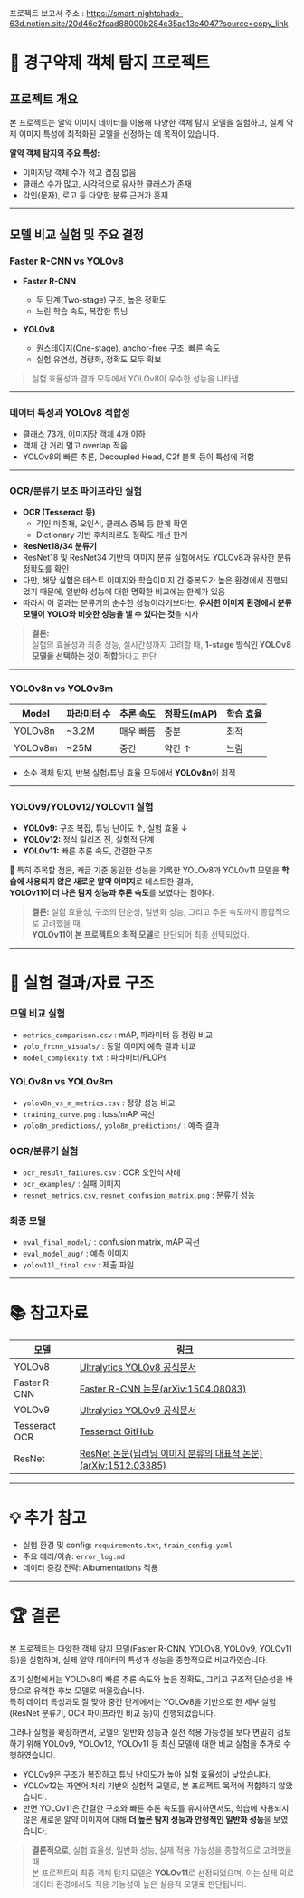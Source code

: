 프로젝트 보고서 주소 : https://smart-nightshade-63d.notion.site/20d46e2fcad88000b284c35ae13e4047?source=copy_link

# 💊 경구약제 객체 탐지 프로젝트

## 프로젝트 개요

본 프로젝트는 알약 이미지 데이터를 이용해 다양한 객체 탐지 모델을 실험하고, 실제 약제 이미지 특성에 최적화된 모델을 선정하는 데 목적이 있습니다.

**알약 객체 탐지의 주요 특성:**
- 이미지당 객체 수가 적고 겹침 없음
- 클래스 수가 많고, 시각적으로 유사한 클래스가 존재
- 각인(문자), 로고 등 다양한 분류 근거가 혼재

---

## 모델 비교 실험 및 주요 결정

### Faster R-CNN vs YOLOv8

- **Faster R-CNN**
  - 두 단계(Two-stage) 구조, 높은 정확도
  - 느린 학습 속도, 복잡한 튜닝
      
- **YOLOv8**
  - 원스테이지(One-stage), anchor-free 구조, 빠른 속도
  - 실험 유연성, 경량화, 정확도 모두 확보

>  실험 효율성과 결과 모두에서 YOLOv8이 우수한 성능을 나타냄
---

### 데이터 특성과 YOLOv8 적합성

- 클래스 73개, 이미지당 객체 4개 이하
- 객체 간 거리 멀고 overlap 적음
- YOLOv8의 빠른 추론, Decoupled Head, C2f 블록 등이 특성에 적합

---

### OCR/분류기 보조 파이프라인 실험

- **OCR (Tesseract 등)**
  - 각인 미존재, 오인식, 클래스 중복 등 한계 확인
  - Dictionary 기반 후처리로도 정확도 개선 한계
- **ResNet18/34 분류기**
- ResNet18 및 ResNet34 기반의 이미지 분류 실험에서도 YOLOv8과 유사한 분류 정확도를 확인
- 다만, 해당 실험은 테스트 이미지와 학습이미지 간 중복도가 높은 환경에서 진행되었기 때문에, 일반화 성능에 대한 명확한 비교에는 한계가 있음
- 따라서 이 결과는 분류기의 순수한 성능이라기보다는, **유사한 이미지 환경에서 분류 모델이 YOLO와 비슷한 성능을 낼 수 있다는 것**을 시사
  

> **결론:**  
> 실험의 효율성과 최종 성능, 실시간성까지 고려할 때, **1-stage 방식인 YOLOv8 모델을 선택하는 것이 적합**하다고 판단
---

### YOLOv8n vs YOLOv8m

| Model    | 파라미터 수 | 추론 속도 | 정확도(mAP) | 학습 효율 |
|----------|-------------|-----------|-------------|-----------|
| YOLOv8n  | ~3.2M       | 매우 빠름 | 충분        | 최적      |
| YOLOv8m  | ~25M        | 중간      | 약간 ↑      | 느림      |

- 소수 객체 탐지, 반복 실험/튜닝 효율 모두에서 **YOLOv8n**이 최적

---

### YOLOv9/YOLOv12/YOLOv11 실험

- **YOLOv9:** 구조 복잡, 튜닝 난이도 ↑, 실험 효율 ↓
- **YOLOv12:** 정식 릴리즈 전, 실험적 단계
- **YOLOv11:** 빠른 추론 속도, 간결한 구조

📌 특히 주목할 점은,
캐글 기준 동일한 성능을 기록한 YOLOv8과 YOLOv11 모델을 **학습에 사용되지 않은 새로운 알약 이미지**로 테스트한 결과,  
**YOLOv11이 더 나은 탐지 성능과 추론 속도**를 보였다는 점이다.  

> **결론:**
> 실험 효율성, 구조의 단순성, 일반화 성능, 그리고 추론 속도까지 종합적으로 고려했을 때,  
> **YOLOv11이 본 프로젝트의 최적 모델**로 판단되어 최종 선택되었다.
---

# 🔎 실험 결과/자료 구조

### 모델 비교 실험
- `metrics_comparison.csv` : mAP, 파라미터 등 정량 비교
- `yolo_frcnn_visuals/` : 동일 이미지 예측 결과 비교
- `model_complexity.txt` : 파라미터/FLOPs

### YOLOv8n vs YOLOv8m
- `yolov8n_vs_m_metrics.csv` : 정량 성능 비교
- `training_curve.png` : loss/mAP 곡선
- `yolo8n_predictions/`, `yolo8m_predictions/` : 예측 결과

### OCR/분류기 실험
- `ocr_result_failures.csv` : OCR 오인식 사례
- `ocr_examples/` : 실패 이미지
- `resnet_metrics.csv`, `resnet_confusion_matrix.png` : 분류기 성능

### 최종 모델
- `eval_final_model/` : confusion matrix, mAP 곡선
- `eval_model_aug/` : 예측 이미지
- `yolov11l_final.csv` : 제출 파일

---

# 📚 참고자료

| 모델     | 링크                                         |
|----------|---------------------------------------------|
| YOLOv8   | [Ultralytics YOLOv8 공식문서](https://docs.ultralytics.com/ko/models/yolov8/)|
| Faster R-CNN | [Faster R-CNN 논문(arXiv:1504.08083)](https://arxiv.org/abs/1504.08083) |
| YOLOv9   | [Ultralytics YOLOv9 공식문서](https://docs.ultralytics.com/ko/models/yolov9/)    |
| Tesseract OCR | [Tesseract GitHub](https://github.com/tesseract-ocr/tesseract) |
| ResNet   | [ResNet 논문(딥러닝 이미지 분류의 대표적 논문)(arXiv:1512.03385)](https://arxiv.org/abs/1506.01497)    |

---

# 💡 추가 참고

- 실험 환경 및 config: `requirements.txt`, `train_config.yaml`
- 주요 에러/이슈: `error_log.md`
- 데이터 증강 전략: Albumentations 적용

---

# 🏆 결론

본 프로젝트는 다양한 객체 탐지 모델(Faster R-CNN, YOLOv8, YOLOv9, YOLOv11 등)을 실험하며, 실제 알약 데이터의 특성과 성능을 종합적으로 비교하였습니다.

초기 실험에서는 YOLOv8이 빠른 추론 속도와 높은 정확도, 그리고 구조적 단순성을 바탕으로 유력한 후보 모델로 떠올랐습니다.  
특히 데이터 특성과도 잘 맞아 중간 단계에서는 YOLOv8을 기반으로 한 세부 실험(ResNet 분류기, OCR 파이프라인 비교 등)이 진행되었습니다.

그러나 실험을 확장하면서, 모델의 일반화 성능과 실전 적용 가능성을 보다 면밀히 검토하기 위해 YOLOv9, YOLOv12, YOLOv11 등 최신 모델에 대한 비교 실험을 추가로 수행하였습니다.

- YOLOv9은 구조가 복잡하고 튜닝 난이도가 높아 실험 효율성이 낮았습니다.  
- YOLOv12는 자연어 처리 기반의 실험적 모델로, 본 프로젝트 목적에 적합하지 않았습니다.  
- 반면 YOLOv11은 간결한 구조와 빠른 추론 속도를 유지하면서도, 학습에 사용되지 않은 새로운 알약 이미지에 대해 **더 높은 탐지 성능과 안정적인 일반화 성능**을 보였습니다.

> **결론적으로**, 실험 효율성, 일반화 성능, 실제 적용 가능성을 종합적으로 고려했을 때  
> 본 프로젝트의 최종 객체 탐지 모델은 **YOLOv11**로 선정되었으며, 이는 실제 의료 데이터 환경에서도 적용 가능성이 높은 실용적 모델로 판단됩니다.
